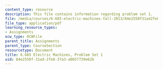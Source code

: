 ```yaml
---
content_type: resource
description: This file contains information regarding problem set 1.
file: /media/courses/6-685-electric-machines-fall-2013/84e2550f31ad2fe837a3a0657739e62b_MIT6_685F13_ps01.pdf
file_type: application/pdf
learning_resource_types:
- Assignments
ocw_type: OCWFile
parent_title: Assignments
parent_type: CourseSection
resourcetype: Document
title: 6.685 Electric Machines, Problem Set 1
uid: 84e2550f-31ad-2fe8-37a3-a0657739e62b
---
```


